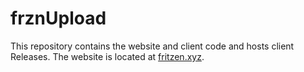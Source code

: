 # frznUpload

This repository contains the website and client code and hosts client Releases. The website is located at [fritzen.xyz](https://fritzen.xyz/).
